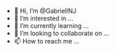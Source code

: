 - 👋 Hi, I’m @GabriellNJ
- 👀 I’m interested in ...
- 🌱 I’m currently learning ...
- 💞️ I’m looking to collaborate on ...
- 📫 How to reach me ...

<!---
GabriellNJ/GabriellNJ is a ✨ special ✨ repository because its `README.md` (this file) appears on your GitHub profile.
You can click the Preview link to take a look at your changes.
--->
